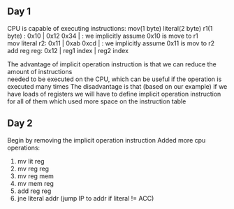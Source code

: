 ## Day 1

CPU is capable of executing instructions:
mov(1 byte) literal(2 byte) r1(1 byte) : 0x10 | 0x12 0x34 | : we implicitly assume 0x10 is move to r1  
mov literal r2: 0x11 | 0xab 0xcd | : we implicitly assume 0x11 is mov to r2  
add reg reg: 0x12 | reg1 index | reg2 index

The advantage of implicit operation instruction is that we can reduce the amount of instructions  
needed to be executed on the CPU, which can be useful if the operation is executed many times
The disadvantage is that (based on our example) if we have loads of registers we will have to define
implicit operation instruction for all of them which used more space on the instruction table

## Day 2

Begin by removing the implicit operation instruction
Added more cpu operations:

1. mv lit reg
2. mv reg reg
3. mv reg mem
4. mv mem reg
5. add reg reg
6. jne literal addr (jump IP to addr if literal != ACC)
